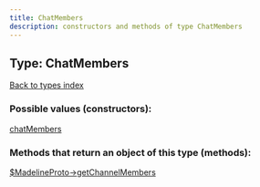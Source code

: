 ```yaml
---
title: ChatMembers
description: constructors and methods of type ChatMembers
---
```

## Type: ChatMembers  
[Back to types index](index.md)



### Possible values (constructors):

[chatMembers](../constructors/chatMembers.md)  



### Methods that return an object of this type (methods):

[$MadelineProto->getChannelMembers](../methods/getChannelMembers.md)  



